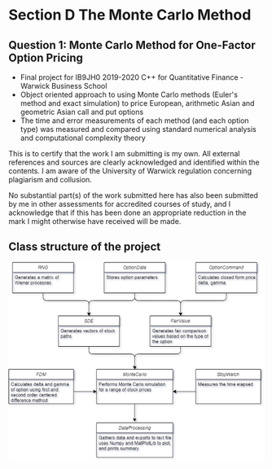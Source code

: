 
# Section D The Monte Carlo Method
## Question 1: Monte Carlo Method for One-Factor Option Pricing
- Final project for IB9JH0 2019-2020 C++ for Quantitative Finance - Warwick Business School
- Object oriented approach to using Monte Carlo methods (Euler's method and exact simulation) to price European, arithmetic Asian and geometric Asian call and put options
- The time and error measurements of each method (and each option type) was measured and compared using standard numerical analysis and computational complexity theory

This is to certify that the work I am submitting is my own. All external references and
sources are clearly acknowledged and identified within the contents. I am aware of the
University of Warwick regulation concerning plagiarism and collusion.

No substantial part(s) of the work submitted here has also been submitted by me in
other assessments for accredited courses of study, and I acknowledge that if this has been
done an appropriate reduction in the mark I might otherwise have received will be made.

## Class structure of the project
![alt text](https://raw.githubusercontent.com/jonsh96/Cpp-Monte-Carlo/master/figures/MonteCarlo.png)
